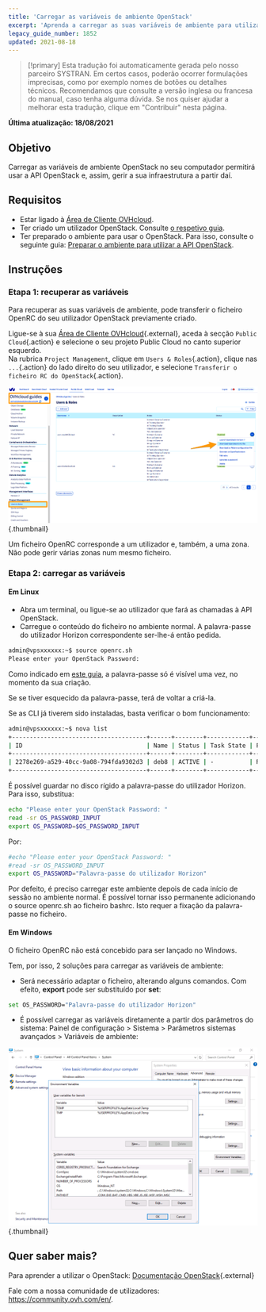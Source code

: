 ```yaml
---
title: 'Carregar as variáveis de ambiente OpenStack'
excerpt: 'Aprenda a carregar as suas variáveis de ambiente para utilizar a API do OpenStack'
legacy_guide_number: 1852
updated: 2021-08-18
---
```


> [!primary]
> Esta tradução foi automaticamente gerada pelo nosso parceiro SYSTRAN. Em certos casos, poderão ocorrer formulações imprecisas, como por exemplo nomes de botões ou detalhes técnicos. Recomendamos que consulte a versão inglesa ou francesa do manual, caso tenha alguma dúvida. Se nos quiser ajudar a melhorar esta tradução, clique em "Contribuir" nesta página.
>

**Última atualização: 18/08/2021**

## Objetivo

Carregar as variáveis de ambiente OpenStack no seu computador permitirá usar a API OpenStack e, assim, gerir a sua infraestrutura a partir daí.

## Requisitos

- Estar ligado à [Área de Cliente OVHcloud](https://www.ovh.com/auth/?action=gotomanager&from=https://www.ovh.pt/&ovhSubsidiary=pt).
- Ter criado um utilizador OpenStack. Consulte [o respetivo guia](/pages/public_cloud/compute/create_and_delete_a_user).
- Ter preparado o ambiente para usar o OpenStack. Para isso, consulte o seguinte guia: [Preparar o ambiente para utilizar a API OpenStack](/pages/public_cloud/compute/prepare_the_environment_for_using_the_openstack_api).

## Instruções

### Etapa 1: recuperar as variáveis

Para recuperar as suas variáveis de ambiente, pode transferir o ficheiro OpenRC do seu utilizador OpenStack previamente criado.

Ligue-se à sua [Área de Cliente OVHcloud](https://www.ovh.com/auth/?action=gotomanager&from=https://www.ovh.pt/&ovhSubsidiary=pt){.external}, aceda à secção `Public Cloud`{.action} e selecione o seu projeto Public Cloud no canto superior esquerdo.
<br> Na rubrica `Project Management`, clique em `Users & Roles`{.action}, clique nas `...`{.action} do lado direito do seu utilizador, e selecione `Transferir o ficheiro RC do OpenStack`{.action}.

![openstack-variables](images/pciopenstackvariables1e.png){.thumbnail}

Um ficheiro OpenRC corresponde a um utilizador e, também, a uma zona. Não pode gerir várias zonas num mesmo ficheiro.

### Etapa 2: carregar as variáveis

#### **Em Linux**

* Abra um terminal, ou ligue-se ao utilizador que fará as chamadas à API OpenStack.
* Carregue o conteúdo do ficheiro no ambiente normal. A palavra-passe do utilizador Horizon correspondente ser-lhe-á então pedida.

```bash
admin@vpsxxxxxx:~$ source openrc.sh
Please enter your OpenStack Password:
```

Como indicado em [este guia](/pages/public_cloud/compute/create_and_delete_a_user), a palavra-passe só é visível uma vez, no momento da sua criação.

Se se tiver esquecido da palavra-passe, terá de voltar a criá-la.

Se as CLI já tiverem sido instaladas, basta verificar o bom funcionamento:

```bash
admin@vpsxxxxxx:~$ nova list
+--------------------------------------+------+--------+------------+-------------+------------------------+
| ID                                   | Name | Status | Task State | Power State | Networks               |
+--------------------------------------+------+--------+------------+-------------+------------------------+
| 2278e269-a529-40cc-9a08-794fda9302d3 | deb8 | ACTIVE | -          | Running     | Ext-Net=xx.xxx.xx.xxx |
+--------------------------------------+------+--------+------------+-------------+------------------------+
```

É possível guardar no disco rígido a palavra-passe do utilizador Horizon. Para isso, substitua:

```bash
echo "Please enter your OpenStack Password: "
read -sr OS_PASSWORD_INPUT
export OS_PASSWORD=$OS_PASSWORD_INPUT
```

Por:

```bash
#echo "Please enter your OpenStack Password: "
#read -sr OS_PASSWORD_INPUT
export OS_PASSWORD="Palavra-passe do utilizador Horizon"
```

Por defeito, é preciso carregar este ambiente depois de cada início de sessão no ambiente normal. É possível tornar isso permanente adicionando o source openrc.sh ao ficheiro bashrc. Isto requer a fixação da palavra-passe no ficheiro.


#### **Em Windows**

O ficheiro OpenRC não está concebido para ser lançado no Windows.

Tem, por isso, 2 soluções para carregar as variáveis de ambiente:

- Será necessário adaptar o ficheiro, alterando alguns comandos. Com efeito, **export** pode ser substituído por **set**:

```bash
set OS_PASSWORD="Palavra-passe do utilizador Horizon"
```

- É possível carregar as variáveis diretamente a partir dos parâmetros do sistema: Painel de configuração > Sistema > Parâmetros sistemas avançados > Variáveis de ambiente:


![public-cloud](images/pciopenstackvariables2.png){.thumbnail}

## Quer saber mais?

Para aprender a utilizar o OpenStack: [Documentação OpenStack](https://docs.openstack.org/train/){.external}

Fale com a nossa comunidade de utilizadores: <https://community.ovh.com/en/>.
